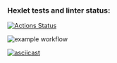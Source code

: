 ### Hexlet tests and linter status:
[![Actions Status](https://github.com/OstrovskyEvgeny/frontend-project-46/workflows/hexlet-check/badge.svg)](https://github.com/OstrovskyEvgeny/frontend-project-46/actions)

![example workflow](https://github.com/github/docs/actions/workflows/main.yml/badge.svg)

[![asciicast](https://asciinema.org/a/vQBeHuGLbSTGEvwDqlxtalK1p.svg)](https://asciinema.org/a/vQBeHuGLbSTGEvwDqlxtalK1p)